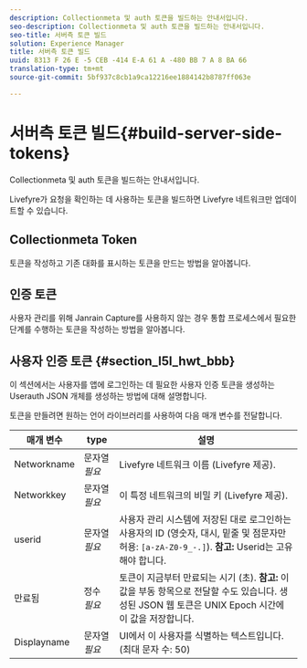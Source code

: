 ```yaml
---
description: Collectionmeta 및 auth 토큰을 빌드하는 안내서입니다.
seo-description: Collectionmeta 및 auth 토큰을 빌드하는 안내서입니다.
seo-title: 서버측 토큰 빌드
solution: Experience Manager
title: 서버측 토큰 빌드
uuid: 8313 F 26 E -5 CEB -414 E-A 61 A -480 BB 7 A 8 BA 66
translation-type: tm+mt
source-git-commit: 5bf937c8cb1a9ca12216ee1884142b8787ff063e

---
```



# 서버측 토큰 빌드{#build-server-side-tokens}

Collectionmeta 및 auth 토큰을 빌드하는 안내서입니다.

Livefyre가 요청을 확인하는 데 사용하는 토큰을 빌드하면 Livefyre 네트워크만 업데이트할 수 있습니다.

## Collectionmeta Token

토큰을 작성하고 기존 대화를 표시하는 토큰을 만드는 방법을 알아봅니다.

## 인증 토큰

사용자 관리를 위해 Janrain Capture를 사용하지 않는 경우 통합 프로세스에서 필요한 단계를 수행하는 토큰을 작성하는 방법을 알아봅니다.

## 사용자 인증 토큰 {#section_l5l_hwt_bbb}

이 섹션에서는 사용자를 앱에 로그인하는 데 필요한 사용자 인증 토큰을 생성하는 Userauth JSON 개체를 생성하는 방법에 대해 설명합니다.

토큰을 만들려면 원하는 언어 라이브러리를 사용하여 다음 매개 변수를 전달합니다.

| 매개 변수 | type | 설명 |
|---|---|---|
| Networkname | 문자열 *필요* | Livefyre 네트워크 이름 (Livefyre 제공). |
| Networkkey | 문자열 *필요* | 이 특정 네트워크의 비밀 키 (Livefyre 제공). |
| userid | 문자열 *필요* | 사용자 관리 시스템에 저장된 대로 로그인하는 사용자의 ID (영숫자, 대시, 밑줄 및 점문자만 허용: `[a-zA-Z0-9_-.]`). **참고:** Userid는 고유해야 합니다. |
| 만료됨 | 정수 *필요* | 토큰이 지금부터 만료되는 시기 (초). **참고:** 이 값을 부동 항목으로 전달할 수도 있습니다. 생성된 JSON 웹 토큰은 UNIX Epoch 시간에 이 값을 저장합니다. |
| Displayname | 문자열 *필요* | UI에서 이 사용자를 식별하는 텍스트입니다. (최대 문자 수: 50) |

